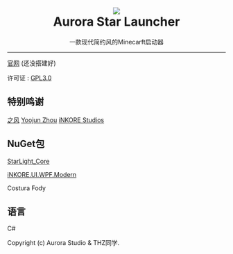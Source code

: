 <h1 align="center"><img src="./asl.ico"/><br/>Aurora Star Launcher</h1>
<p align="center">一款现代简约风的Minecarft启动器</p>

------

[官网](#) (还没搭建好)

许可证 : [GPL3.0](https://github.com/Aurora-Studio-Team/Aurora-Star-Launcher-ASL?tab=GPL-3.0-1-ov-file)

## 特别鸣谢
[之风](https://github.com/zhi-feng2008)
[Yoojun Zhou](https://github.com/NotYoojun)
[iNKORE Studios](https://github.com/iNKORE-Public)
## NuGet包
[StarLight_Core](https://github.com/Ink-Marks-Studio/StarLight.Core)

[iNKORE.UI.WPF.Modern](https://github.com/iNKORE-Public/UI.WPF.Modern)

Costura Fody


## 语言
C#

Copyright (c) Aurora Studio & THZ同学.
